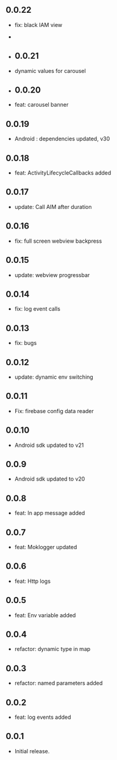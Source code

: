 ## 0.0.22

* fix: black IAM view
* 
* ## 0.0.21

* dynamic values for carousel

* ## 0.0.20

* feat: carousel banner

## 0.0.19

* Android : dependencies updated, v30

## 0.0.18

* feat: ActivityLifecycleCallbacks added

## 0.0.17

* update: Call AIM after duration

## 0.0.16

* fix: full screen webview backpress

## 0.0.15

* update: webview progressbar

## 0.0.14

* fix: log event calls

## 0.0.13

* fix: bugs

## 0.0.12

* update: dynamic env switching

## 0.0.11

* Fix: firebase config data reader

## 0.0.10

* Android sdk updated to v21

## 0.0.9

* Android sdk updated to v20

## 0.0.8

* feat: In app message added

## 0.0.7

* feat: Moklogger updated

## 0.0.6

* feat: Http logs

## 0.0.5

* feat: Env variable added

## 0.0.4

* refactor: dynamic type in map

## 0.0.3

* refactor: named parameters added

## 0.0.2

* feat: log events added

## 0.0.1

* Initial release.


